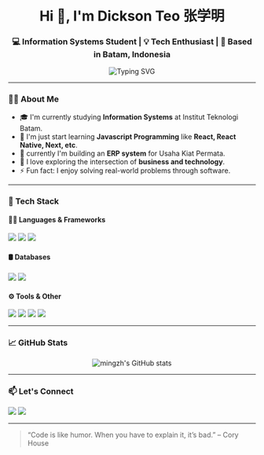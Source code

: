 <h1 align="center">Hi 👋, I'm Dickson Teo 张学明</h1>
<h3 align="center">💻 Information Systems Student | 💡 Tech Enthusiast | 📍 Based in Batam, Indonesia</h3>

<p align="center">
  <img src="https://readme-typing-svg.demolab.com?font=Fira+Code&pause=1000&color=0AE6E6&center=true&width=435&lines=Welcome+to+my+GitHub!;I'm+an+Information+Systems+Student;Currently+learning+Javascript%2C+%26+Programming" alt="Typing SVG" />
</p>

---

### 👨‍🎓 About Me
- 🎓 I'm currently studying **Information Systems** at Institut Teknologi Batam.
- 🧠 I'm just start learning **Javascript Programming** like **React, React Native, Next, etc**.
- 🔭 currently I'm building an **ERP system** for Usaha Kiat Permata.
- 🌱 I love exploring the intersection of **business and technology**.
- ⚡ Fun fact: I enjoy solving real-world problems through software.

---

### 💼 Tech Stack
#### 👨‍💻 Languages & Frameworks
<p>
  <img src="https://img.shields.io/badge/PHP-777BB4?style=for-the-badge&logo=php&logoColor=white"/>
  <img src="https://img.shields.io/badge/Laravel-E34F26?style=for-the-badge&logo=laravel&logoColor=white"/>
  <img src="https://img.shields.io/badge/React_Native-61DAFB?style=for-the-badge&logo=react&logoColor=black"/>
</p>

#### 🛢️ Databases
<p>
  <img src="https://img.shields.io/badge/MySQL-4479A1?style=for-the-badge&logo=mysql&logoColor=white"/>
  <img src="https://img.shields.io/badge/PostgreSQL-336791?style=for-the-badge&logo=postgresql&logoColor=white"/>
</p>

#### ⚙️ Tools & Other
<p>
  <img src="https://img.shields.io/badge/Git-F05032?style=for-the-badge&logo=git&logoColor=white"/>
  <img src="https://img.shields.io/badge/GitHub-181717?style=for-the-badge&logo=github&logoColor=white"/>
  <img src="https://img.shields.io/badge/VSCode-007ACC?style=for-the-badge&logo=visual-studio-code&logoColor=white"/>
  <img src="https://img.shields.io/badge/Figma-F24E1E?style=for-the-badge&logo=figma&logoColor=white"/>
</p>

---

### 📈 GitHub Stats
<p align="center">
  <img src="https://github-readme-stats.vercel.app/api?username=mingzh&show_icons=true&theme=tokyonight" alt="mingzh's GitHub stats"/>
  <br>
  <!-- <img src="https://github-readme-streak-stats.herokuapp.com/?user=mingzh&theme=tokyonight" alt="GitHub Streak"/> -->
</p>

---

### 📫 Let's Connect
<p>
  <a href="mailto:dcksnteo@gmail.com"><img src="https://img.shields.io/badge/Email-D14836?style=for-the-badge&logo=gmail&logoColor=white"/></a>
  <a href="https://www.linkedin.com/in/dickson-teo-22949223a/"><img src="https://img.shields.io/badge/LinkedIn-0A66C2?style=for-the-badge&logo=linkedin&logoColor=white"/></a>
</p>

---

> “Code is like humor. When you have to explain it, it’s bad.” – Cory House

